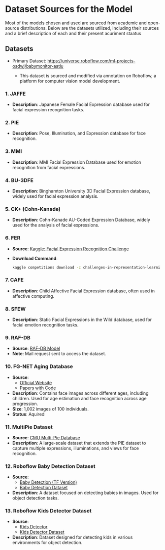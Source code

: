 
# Dataset Sources for the Model

Most of the models chosen and used are sourced from academic and open-source distributions. Below are the datasets utilized, including their sources and a brief description of each and their present acuriment staatus

## Datasets

* Primary Dataset: https://universe.roboflow.com/ml-projects-osdwj/babymonitor-aatlu

  - This dataset is sourced and modified via annotation on Roboflow, a platform for computer vision model development. 


### 1. **JAFFE**

- **Description**: Japanese Female Facial Expression database used for facial expression recognition tasks.
  
### 2. **PIE**  

- **Description**: Pose, Illumination, and Expression database for face recognition.

### 3. **MMI**

- **Description**: MMI Facial Expression Database used for emotion recognition from facial expressions.
  
### 4. **BU-3DFE**

- **Description**: Binghamton University 3D Facial Expression database, widely used for facial expression analysis.
  
### 5. **CK+ (Cohn-Kanade)**

- **Description**: Cohn-Kanade AU-Coded Expression Database, widely used for the analysis of facial expressions.
  
### 6. **FER**

- **Source**: [Kaggle: Facial Expression Recognition Challenge](https://www.kaggle.com/datasets/msambare/fer2013?resource=download)

- **Download Command**:  

  ```bash
  kaggle competitions download -c challenges-in-representation-learning-facial-expression-recognition-challenge
  ```

### 7. **CAFE**

- **Description**: Child Affective Facial Expression database, often used in affective computing.

### 8. **SFEW**

- **Description**: Static Facial Expressions in the Wild database, used for facial emotion recognition tasks.

### 9. **RAF-DB**

- **Source**: [RAF-DB Model](http://www.whdeng.cn/raf/model1.html)
- **Note**: Mail request sent to access the dataset.

### 10. **FG-NET Aging Database**

- **Source**:
  - [Official Website](https://yanweifu.github.io/FG_NET_data/)
  - [Papers with Code](https://paperswithcode.com/dataset/fg-net)
- **Description**: Contains face images across different ages, including children. Used for age estimation and face recognition across age progression.  
- **Size**: 1,002 images of 100 individuals.
- **Status**: Aquired
  
### 11. **MultiPie Dataset**

- **Source**: [CMU Multi-Pie Database](https://www.cs.cmu.edu/afs/cs/project/PIE/MultiPie/Multi-Pie/Content.html)  
- **Description**: A large-scale dataset that extends the PIE dataset to capture multiple expressions, illuminations, and views for face recognition.

### 12. **Roboflow Baby Detection Dataset**

- **Source**:  
  - [Baby Detection (TF Version)](https://universe.roboflow.com/national-kaohsiung-university-of-science-and-technology-i3169/baby_detection-butde)  
  - [Baby Detection Dataset](https://universe.roboflow.com/national-kaohsiung-university-of-science-and-technology-i3169/baby_detection-butde/dataset/5)  
- **Description**: A dataset focused on detecting babies in images. Used for object detection tasks.

### 13. **Roboflow Kids Detector Dataset**

- **Source**:  
  - [Kids Detector](https://universe.roboflow.com/object-detection-8gcrk/kids-detector)  
  - [Kids Detector Dataset](https://universe.roboflow.com/object-detection-8gcrk/kids-detector/dataset/3)  
- **Description**: Dataset designed for detecting kids in various environments for object detection.
